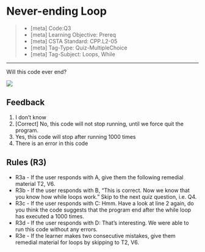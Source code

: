 # Never-ending Loop
> - [meta] Code:Q3 
> - [meta] Learning Objective: Prereq
> - [meta] CSTA Standard: CPP.L2-05 
> - [meta] Tag-Type: Quiz-MultipleChoice
> - [meta] Tag-Subject: Loops, While

---

Will this code ever end?

![](images/00/Q3_Never_Ending_Loop.png)

## Feedback
1. I don’t know
2. [Correct] No, this code will not stop running, until we force quit the program. 
3. Yes, this code will stop after running 1000 times
4. There is an error in this code

## Rules (R3)
- R3a - If the user responds with A, give them the following remedial material T2, V6.
- R3b - If the user responds with B, “This is correct. Now we know that you know how while loops work.”  Skip to the next quiz question, i.e. Q4. 
- R3c - If the user responds with C: Hmm. Have a look at line 2 again, do you think the code suggests that the program end after the while loop has executed a 1000 times.
- R3d - If the user responds with D: That’s interesting. We were able to run this code without any errors.
- R3e - If the learner makes two consecutive mistakes, give them remedial material for loops by skipping to T2, V6.
